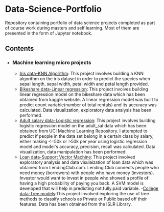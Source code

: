 # Data-Science-Portfolio

Repository containing portfolio of data science projects completed as part of course work during masters and self learning. Most of them are presented in the form of Jupyter notebook.

## Contents
- ### Machine learning micro projects

     - [Iris data-KNN Algorithm](https://github.com/roshinireddy/Data-Science-Portfolio/blob/master/ML%20micro%20projects/Iris%20data-Knn%20Algorithm.ipynb): This project involves building a KNN algorithm on the iris dataset in order to predict the species when sepal length, sepal width, petal width and petal length provided.
     - [Bikeshare data-Linear regression](https://github.com/roshinireddy/Data-Science-Portfolio/blob/master/ML%20micro%20projects/Bikeshare%20data-Linear%20regression.ipynb): This project involves building linear regression model on the bikeshare data which has been obtained from kaggle website. A linear regression model was built to predict count variable(number of total rentals) and its accuracy was calculated. Data visualization, exploratory data analysis has been performed.
     - [Adult salary data-Logistic regression](https://github.com/roshinireddy/Data-Science-Portfolio/blob/master/ML%20micro%20projects/adult%20salary%20data-Logistic%20regression.ipynb): This project involves building logistic regression model on the adult_sal data which has been obtained from UCI Machine Learning Repository. I attempted to predict if people in the data set belong in a certain class by salary, either making <=50k or >50k per year using logistic regression model and model's accuracy, precision, recall was calculated. Data visualization, data manipulation has been performed.
     - [Loan data-Support Vector Machine](https://github.com/roshinireddy/Data-Science-Portfolio/blob/master/ML%20micro%20projects/Loan%20data-Support%20Vector%20Machine.ipynb): This project involved exploratory analysis and data visulaization of loan data which was obtained from LendingClub.com. Lending Club connects people who need money (borrowers) with people who have money (investors). Investor would want to invest in people who showed a profile of having a high probability of paying you back. A SVM model is developed that will help in predicting not.fully.paid variable.
     -[College data-Tree models](https://github.com/roshinireddy/Data-Science-Portfolio/blob/master/ML%20micro%20projects/College%20data-Tree%20models.ipynb):This project involved exploring the use of tree methods to classify schools as Private or Public based off their features. Data has been obtained from the ISLR Library.
